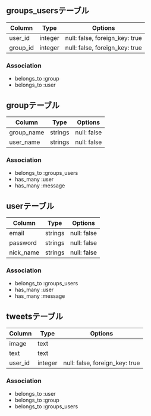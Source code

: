 ## groups_usersテーブル

|Column|Type|Options|
|------|----|-------|
|user_id|integer|null: false, foreign_key: true|
|group_id|integer|null: false, foreign_key: true|

### Association
- belongs_to :group
- belongs_to :user

## groupテーブル

|Column|Type|Options|
|------|----|-------|
|group_name|strings|null: false|
|user_name|strings|null: false|

### Association
- belongs_to :groups_users
- has_many :user
- has_many :message

## userテーブル

|Column|Type|Options|
|------|----|-------|
|email|strings|null: false|
|password|strings|null: false|
|nick_name|strings|null: false|

### Association
- belongs_to :groups_users
- has_many :user
- has_many :message

## tweetsテーブル
|Column|Type|Options|
|------|----|-------|
|image|text||
|text|text||
|user_id|integer|null: false, foreign_key: true|

### Association
- belongs_to :user
- belongs_to :group
- belongs_to :groups_users